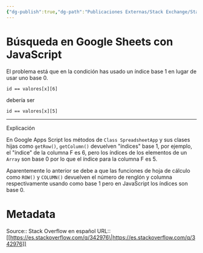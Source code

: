 ```yaml
---
{"dg-publish":true,"dg-path":"Publicaciones Externas/Stack Exchange/Stack Overflow en español/es.stackoverflow.com-342976.md","permalink":"/publicaciones-externas/stack-exchange/stack-overflow-en-espanol/es-stackoverflow-com-342976/","title":"Búsqueda en Google Sheets con JavaScript","hide":true,"noteIcon":"\"0\"","created":"2024-04-03T12:49:10.627-06:00","updated":"2024-04-05T16:43:56.549-06:00"}
---
```


# Búsqueda en Google Sheets con JavaScript

El problema está que en la condición has usado un índice base 1 en lugar de usar uno base 0.

    id == valores[x][6]

debería ser

    id == valores[x][5]

<hr>
Explicación

En Google Apps Script los métodos de `Class SpreadsheetApp` y sus clases hijas  como `getRow()`, `getColumn()` devuelven "índices" base 1, por ejemplo, el "índice" de  la columna F es 6, pero los índices de los elementos de un `Array` son base 0 por lo que el índice para la columna F es 5.

Aparentemente lo anterior se debe a que las funciones de hoja de cálculo como `ROW()` y `COLUMN()` devuelven el número de renglón y columna respectivamente usando como base 1 pero en JavaScript los índices son base 0.

# Metadata
Source:: Stack Overflow en español
URL:: [[https://es.stackoverflow.com/q/342976\|https://es.stackoverflow.com/q/342976]]

